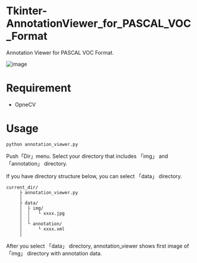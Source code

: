 # Tkinter-AnnotationViewer_for_PASCAL_VOC_Format
Annotation Viewer for PASCAL VOC Format.

![image](https://user-images.githubusercontent.com/35373553/45608179-5a6bc480-ba8c-11e8-8e4b-b9efe9a258cd.png)


# Requirement
- OpneCV

# Usage
```
python annotation_viewer.py
```

Push「Dir」menu.
Select your directory that includes 「img」 and 「annotation」 directory.

If you have directory structure below, you can select 「data」 directory.
```
current_dir/  
     ├ annotation_viewer.py  
     │
     ├ data/  
     │  ├ img/
     │  │   └ xxxx.jpg
     │  │
     │  └ annotation/
     │      └ xxxx.xml
     │
```
After you select 「data」 directory, annotation_viewer shows first image of 「img」 directory with annotation data.
